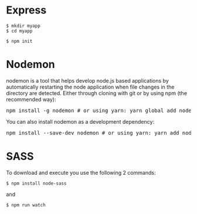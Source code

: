 # Express
<pre><code class="language-console">$ mkdir myapp
$ cd myapp
</code></pre>
<pre><code class="language-console">$ npm init
</code></pre>
# Nodemon
nodemon is a tool that helps develop node.js based applications by automatically restarting the node application when file changes in the directory are detected.
Either through cloning with git or by using npm (the recommended way):
<pre>npm install -g nodemon <span class="pl-c"><span class="pl-c">#</span> or using yarn: yarn global add nodemon</span></pre>
You can also install nodemon as a development dependency:
<pre>npm install --save-dev nodemon <span class="pl-c"><span class="pl-c">#</span> or using yarn: yarn add nodemon -D</span></pre>
# SASS
To download and execute you use the following 2 commands:
<pre><code class="language-console">$ npm install node-sass
</code></pre>
and
<pre><code class="language-console">$ npm run watch
</code></pre>